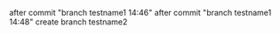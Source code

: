 after commit "branch testname1 14:46"
after commit "branch testname1 14:48"
create branch testname2
